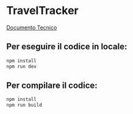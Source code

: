 # TravelTracker

[Documento Tecnico](https://docs.google.com/document/d/1awJTgOXWArwAypkOnk7_YfJsrrM_WX5I/edit?usp=drive_link&ouid=115206818123359726880&rtpof=true&sd=true)

## Per eseguire il codice in locale:

```sh
npm install
npm run dev
```

## Per compilare il codice:

```sh
npm install
npm run build
```